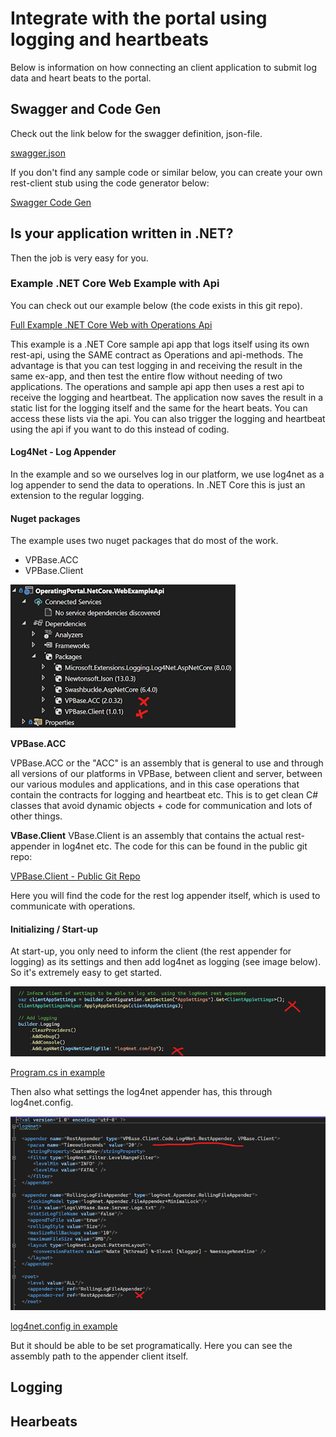 # Integrate with the portal using logging and heartbeats
Below is information on how connecting an client application to submit log data and heart beats to the portal.

## Swagger and Code Gen

Check out the link below for the swagger definition, json-file.

[swagger.json](https://github.com/VoidPointerAB/VPBase.OperatingPortal.Docs/blob/master/getting-started/integrate/swagger.json)

If you don't find any sample code or similar below, you can create your own rest-client stub using the code generator below: 

[Swagger Code Gen](https://swagger.io/tools/swagger-codegen/)

## Is your application written in .NET?
Then the job is very easy for you. 

### Example .NET Core Web Example with Api
You can check out our example below (the code exists in this git repo).

[Full Example .NET Core Web with Operations Api](https://github.com/VoidPointerAB/VPBase.OperatingPortal.Docs/tree/master/example-code/client-and-api/OperatingPortal.NetCore.WebExampleApi)

This example is a .NET Core sample api app that logs itself using its own rest-api, using the SAME contract as Operations and api-methods.
The advantage is that you can test logging in and receiving the result in the same ex-app, and then test the entire flow without needing of two applications.
The operations and sample api app then uses a rest api to receive the logging and heartbeat.
The application now saves the result in a static list for the logging itself and the same for the heart beats. You can access these lists via the api.
You can also trigger the logging and heartbeat using the api if you want to do this instead of coding.

#### Log4Net - Log Appender

In the example and so we ourselves log in our platform, we use log4net as a log appender to send the data to operations. 
In .NET Core this is just an extension to the regular logging.

#### Nuget packages
The example uses two nuget packages that do most of the work.

- VPBase.ACC
- VPBase.Client

![Packages](https://github.com/VoidPointerAB/VPBase.OperatingPortal.Docs/blob/master/getting-started/integrate/logging-and-heartbeat/nuget_packages.png)

**VPBase.ACC**

VPBase.ACC or the "ACC" is an assembly that is general to use and through all versions of our platforms in VPBase, between client and server, between our various modules and applications, 
and in this case operations that contain the contracts for logging and heartbeat etc.
This is to get clean C# classes that avoid dynamic objects + code for communication and lots of other things.

**VBase.Client**
VBase.Client is an assembly that contains the actual rest-appender in log4net etc.
The code for this can be found in the public git repo:

[VPBase.Client - Public Git Repo](https://github.com/VoidPointerAB/VPBase.Client)

Here you will find the code for the rest log appender itself, which is used to communicate with operations.

#### Initializing / Start-up

At start-up, you only need to inform the client (the rest appender for logging) as its settings and then add log4net as logging (see image below).
So it's extremely easy to get started.

![Apply Setting and Log4net](https://github.com/VoidPointerAB/VPBase.OperatingPortal.Docs/blob/master/getting-started/integrate/logging-and-heartbeat/apply_settings_and_log4net.png)

[Program.cs in example](https://github.com/VoidPointerAB/VPBase.OperatingPortal.Docs/blob/master/example-code/client-and-api/OperatingPortal.NetCore.WebExampleApi/Program.cs)

Then also what settings the log4net appender has, this through log4net.config. 

![log4net.config](https://github.com/VoidPointerAB/VPBase.OperatingPortal.Docs/blob/master/getting-started/integrate/logging-and-heartbeat/log4net_config.png)

[log4net.config in example](https://github.com/VoidPointerAB/VPBase.OperatingPortal.Docs/blob/master/example-code/client-and-api/OperatingPortal.NetCore.WebExampleApi/log4net.config)

But it should be able to be set programatically.
Here you can see the assembly path to the appender client itself.

## Logging

## Hearbeats
